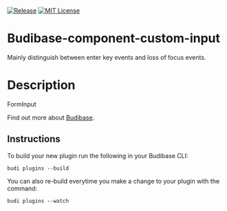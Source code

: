 [![Release](https://github.com/Simoon-F/budibase-component-form-input/actions/workflows/release.yml/badge.svg)](https://github.com/Simoon-F/budibase-component-form-input/actions/workflows/release.yml)
[![MIT License](https://img.shields.io/npm/l/react-native-tab-view.svg?style=flat-square)](https://github.com/Simoon-F/budibase-component-form-input/blob/master/LICENSE)

# Budibase-component-custom-input
Mainly distinguish between enter key events and loss of focus events.

# Description
FormInput

Find out more about [Budibase](https://github.com/Budibase/budibase).

## Instructions

To build your new  plugin run the following in your Budibase CLI:
```
budi plugins --build
```

You can also re-build everytime you make a change to your plugin with the command:
```
budi plugins --watch
```

